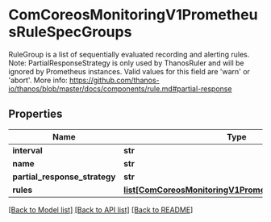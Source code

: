 # ComCoreosMonitoringV1PrometheusRuleSpecGroups

RuleGroup is a list of sequentially evaluated recording and alerting rules. Note: PartialResponseStrategy is only used by ThanosRuler and will be ignored by Prometheus instances.  Valid values for this field are 'warn' or 'abort'.  More info: https://github.com/thanos-io/thanos/blob/master/docs/components/rule.md#partial-response
## Properties
Name | Type | Description | Notes
------------ | ------------- | ------------- | -------------
**interval** | **str** |  | [optional] 
**name** | **str** |  | 
**partial_response_strategy** | **str** |  | [optional] 
**rules** | [**list[ComCoreosMonitoringV1PrometheusRuleSpecRules]**](ComCoreosMonitoringV1PrometheusRuleSpecRules.md) |  | 

[[Back to Model list]](../README.md#documentation-for-models) [[Back to API list]](../README.md#documentation-for-api-endpoints) [[Back to README]](../README.md)


